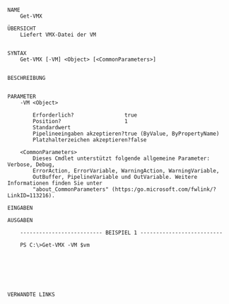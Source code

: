 ﻿```

NAME
    Get-VMX
    
ÜBERSICHT
    Liefert VMX-Datei der VM
    
    
SYNTAX
    Get-VMX [-VM] <Object> [<CommonParameters>]
    
    
BESCHREIBUNG
    

PARAMETER
    -VM <Object>
        
        Erforderlich?                true
        Position?                    1
        Standardwert                 
        Pipelineeingaben akzeptieren?true (ByValue, ByPropertyName)
        Platzhalterzeichen akzeptieren?false
        
    <CommonParameters>
        Dieses Cmdlet unterstützt folgende allgemeine Parameter: Verbose, Debug,
        ErrorAction, ErrorVariable, WarningAction, WarningVariable,
        OutBuffer, PipelineVariable und OutVariable. Weitere Informationen finden Sie unter 
        "about_CommonParameters" (https:/go.microsoft.com/fwlink/?LinkID=113216). 
    
EINGABEN
    
AUSGABEN
    
    -------------------------- BEISPIEL 1 --------------------------
    
    PS C:\>Get-VMX -VM $vm
    
    
    
    
    
    
    
VERWANDTE LINKS



```

